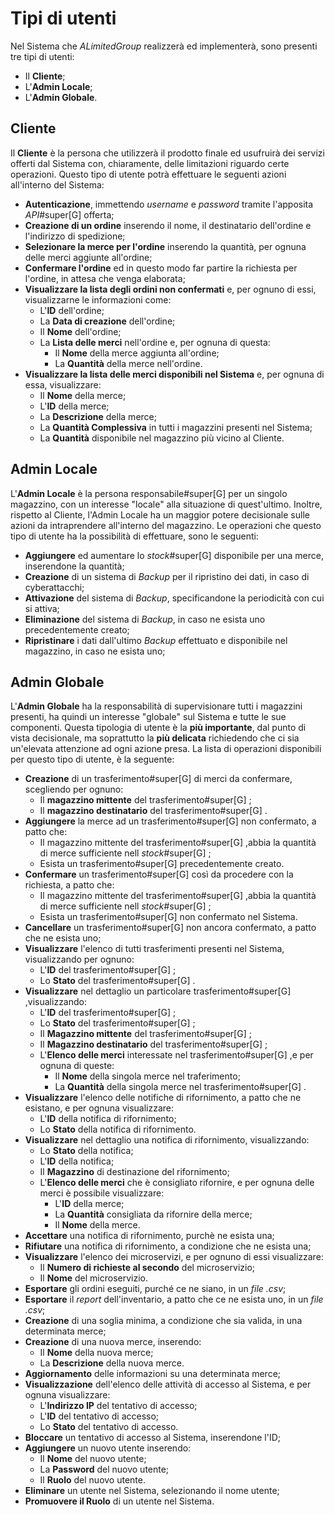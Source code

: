 # Tipi di utenti <tipiutenti>

Nel Sistema che _ALimitedGroup_ realizzerà ed implementerà, sono presenti tre tipi di utenti:
- Il **Cliente**;
- L'**Admin Locale**;
- L'**Admin Globale**.

## Cliente
Il **Cliente** è la persona che utilizzerà il prodotto finale ed usufruirà dei servizi offerti dal Sistema con, chiaramente, delle limitazioni riguardo certe operazioni. Questo tipo di utente potrà effettuare le seguenti azioni all'interno del Sistema:
- **Autenticazione**, immettendo _username_ e _password_ tramite l'apposita _API_#super[G] offerta;
- **Creazione di un ordine** inserendo il nome, il destinatario dell'ordine e l'indirizzo di spedizione;
- **Selezionare la merce per l'ordine** inserendo la quantità, per ognuna delle merci aggiunte all'ordine;
- **Confermare l'ordine** ed in questo modo far partire la richiesta per l'ordine, in attesa che venga elaborata;
- **Visualizzare la lista degli ordini non confermati** e, per ognuno di essi, visualizzarne le informazioni come:
    - L'**ID** dell'ordine;
    - La **Data di creazione** dell'ordine;
    - Il **Nome** dell'ordine;
    - La **Lista delle merci** nell'ordine e, per ognuna di questa:
        - Il **Nome** della merce aggiunta all'ordine;
        - La **Quantità** della merce nell'ordine.
- **Visualizzare la lista delle merci disponibili nel Sistema** e, per ognuna di essa, visualizzare:
    - Il **Nome** della merce;
    - L'**ID** della merce;
    - La **Descrizione** della merce;
    - La **Quantità Complessiva** in tutti i magazzini presenti nel Sistema;
    - La **Quantità** disponibile nel magazzino più vicino al Cliente.

## Admin Locale
L'**Admin Locale** è la persona responsabile#super[G] per un singolo magazzino, con un interesse "locale" alla situazione di quest'ultimo. Inoltre, rispetto al Cliente, l'Admin Locale ha un maggior potere decisionale sulle azioni da intraprendere all'interno del magazzino. Le operazioni che questo tipo di utente ha la possibilità di effettuare, sono le seguenti:
- **Aggiungere** ed aumentare lo _stock_#super[G] disponibile per una merce, inserendone la quantità;
- **Creazione** di un sistema di _Backup_ per il ripristino dei dati, in caso di cyberattacchi;
- **Attivazione** del sistema di _Backup_, specificandone la periodicità con cui si attiva;
- **Eliminazione** del sistema di _Backup_, in caso ne esista uno precedentemente creato;
- **Ripristinare** i dati dall'ultimo _Backup_ effettuato e disponibile nel magazzino, in caso ne esista uno;

## Admin Globale
L'**Admin Globale** ha la responsabilità di supervisionare tutti i magazzini presenti, ha quindi un interesse "globale" sul Sistema e tutte le sue componenti. Questa tipologia di utente è la **più importante**, dal punto di vista decisionale, ma soprattutto la **più delicata** richiedendo che ci sia un'elevata attenzione ad ogni azione presa. La lista di operazioni disponibili per questo tipo di utente, è la seguente:
- **Creazione** di un trasferimento#super[G] di merci da confermare, scegliendo per ognuno:
    - Il **magazzino mittente** del trasferimento#super[G] ;
    - Il **magazzino destinatario** del trasferimento#super[G] .
- **Aggiungere** la merce ad un trasferimento#super[G] non confermato, a patto che:
    - Il magazzino mittente del trasferimento#super[G] ,abbia la quantità di merce sufficiente nell _stock_#super[G] ;
    - Esista un trasferimento#super[G] precedentemente creato.
- **Confermare** un trasferimento#super[G] così da procedere con la richiesta, a patto che:
    - Il magazzino mittente del trasferimento#super[G] ,abbia la quantità di merce sufficiente nell _stock_#super[G] ;
    - Esista un trasferimento#super[G] non confermato nel Sistema.
- **Cancellare** un trasferimento#super[G] non ancora confermato, a patto che ne esista uno;
- **Visualizzare** l'elenco di tutti trasferimenti presenti nel Sistema, visualizzando per ognuno:
    - L'**ID** del trasferimento#super[G] ;
    - Lo **Stato** del trasferimento#super[G] .
- **Visualizzare** nel dettaglio un particolare trasferimento#super[G] ,visualizzando:
    - L'**ID** del trasferimento#super[G] ;
    - Lo **Stato** del trasferimento#super[G] ;
    - Il **Magazzino mittente** del trasferimento#super[G] ;
    - Il **Magazzino destinatario** del trasferimento#super[G] ;
    - L'**Elenco delle merci** interessate nel trasferimento#super[G] ,e per ognuna di queste:
        - Il **Nome** della singola merce nel traferimento;
        - La **Quantità** della singola merce nel trasferimento#super[G] .
- **Visualizzare** l'elenco delle notifiche di rifornimento, a patto che ne esistano, e per ognuna visualizzare:
    - L'**ID** della notifica di rifornimento;
    - Lo **Stato** della notifica di rifornimento.
- **Visualizzare** nel dettaglio una notifica di rifornimento, visualizzando:
    - Lo **Stato** della notifica;
    - L'**ID** della notifica;
    - Il **Magazzino** di destinazione del rifornimento;
    - L'**Elenco delle merci** che è consigliato rifornire, e per ognuna delle merci è possibile visualizzare:
        - L'**ID** della merce;
        - La **Quantità** consigliata da rifornire della merce;
        - Il **Nome** della merce.
- **Accettare** una notifica di rifornimento, purchè ne esista una;
- **Rifiutare** una notifica di rifornimento, a condizione che ne esista una;
- **Visualizzare** l'elenco dei microservizi, e per ognuno di essi visualizzare:
    - Il **Numero di richieste al secondo** del microservizio;
    - Il **Nome** del microservizio.
- **Esportare** gli ordini eseguiti, purché ce ne siano, in un _file .csv_;
- **Esportare** il _report_ dell'inventario, a patto che ce ne esista uno, in un _file .csv_;
- **Creazione** di una soglia minima, a condizione che sia valida, in una determinata merce;
- **Creazione** di una nuova merce, inserendo:
    - Il **Nome** della nuova merce;
    - La **Descrizione** della nuova merce.
- **Aggiornamento** delle informazioni su una determinata merce;
- **Visualizzazione** dell'elenco delle attività di accesso al Sistema, e per ognuna visualizzare:
    - L'**Indirizzo IP** del tentativo di accesso;
    - L'**ID** del tentativo di accesso;
    - Lo **Stato** del tentativo di accesso.
- **Bloccare** un tentativo di accesso al Sistema, inserendone l'ID;
- **Aggiungere** un nuovo utente inserendo:
    - Il **Nome** del nuovo utente;
    - La **Password** del nuovo utente;
    - Il **Ruolo** del nuovo utente.
- **Eliminare** un utente nel Sistema, selezionando il nome utente;
- **Promuovere il Ruolo** di un utente nel Sistema.
